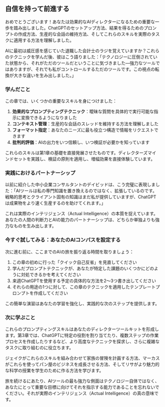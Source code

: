 ## 自信を持って前進する

おめでとうございます！あなたは効果的なAIディレクターになるための重要な一歩を踏み出しました。ChatGPTのセットアップ方法、結果を得るためのプロンプトの作成方法、生産的な会話の維持方法、そしてこれらのスキルを実際のタスクに適用する方法を理解しました。

AIに最初は威圧感を感じていた退職した会計士のラジを覚えていますか？これらのテクニックを学んだ後、彼はこう語りました：「テクノロジーに圧倒されていた状態から、それがただのツールだということに気づきました—強力なツールではありますが、それでも私がコントロールするただのツールです。この視点の転換が大きな違いを生み出しました。」

### 学んだこと

この章では、いくつかの重要なスキルを身につけました：

1. **効果的なプロンプティングテクニック**：曖昧な質問を具体的で実行可能な指示に変換できるようになりました
2. **コンテキスト管理**：生産的な会話のスレッドを維持する方法を理解しました
3. **フォーマット指定**：あなたのニーズに最も役立つ構造で情報をリクエストできます
4. **批判的評価**：AIの出力をいつ信頼し、いつ検証が必要かを知っています

これらのスキルは第1章の基礎を直接発展させたものです。ディレクターズマインドセットを実践し、検証の原則を適用し、増幅効果を直接体験しています。

### 実践におけるパートナーシップ

以前に紹介した中小企業コンサルタントのデイビッドは、こう完璧に表現しました：「AIツールは私の専門知識を置き換えるのではなく、拡張しているのです。戦略的思考とクライアント固有の知識はまだ私が提供していますが、ChatGPTは成果物をより速く生産するのを助けてくれます。」

これは実際のインテリジェンス（Actual Intelligence）の本質を捉えています。あなたの人間の判断力とAIの能力のパートナーシップは、どちらか単独よりも強力なものを生み出します。

### 今すぐ試してみる：あなたのAIコンパスを設定する

次に進む前に、ここまでのAIの旅を振り返る時間を取りましょう：

1. この章の初めに行った「クイック自己反省」を見直してください
2. 学んだプロンプトテクニックが、あなたが特定した課題のいくつかにどのように対処できるかを考えてください
3. 来週ChatGPTを使用する予定の具体的な方法を2〜3つ書き出してください
4. それらの用途の1つに対して、この章のテクニックを適用したテンプレートプロンプトを作成してください

この簡単な演習はあなたの学習を強化し、実践的な次のステップを提供します。

### 次に学ぶこと

これらのプロンプティングスキルはあなたのディレクターツールキットを形成します。第3章では、ChatGPTに特定の役割を割り当てたり、複数ステップの作業プロセスを作成したりするなど、より高度なテクニックを探求し、さらに複雑なタスクに取り組むのに役立ちます。

ジェイクがこれらのスキルを組み合わせて家族の冒険を計画する方法、マーカスがこれらを使ってパン屋のビジネスを成長させる方法、そしてリサがより魅力的な科学の授業を学生のために作る方法を学びます。

旅を続けるにあたり、AIツールの最も強力な側面はテクノロジー自体ではなく、あなたにとって重要な目標に向けてそれを指示する能力であることを忘れないでください。それが実際のインテリジェンス（Actual Intelligence）の真の意味です。 